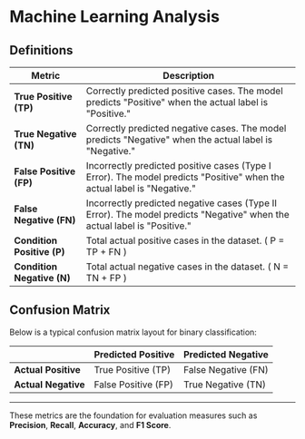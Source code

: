 # Machine Learning Analysis

## Definitions

| Metric               | Description                                                                                       |
|----------------------|---------------------------------------------------------------------------------------------------|
| **True Positive (TP)** | Correctly predicted positive cases. The model predicts "Positive" when the actual label is "Positive." |
| **True Negative (TN)** | Correctly predicted negative cases. The model predicts "Negative" when the actual label is "Negative." |
| **False Positive (FP)** | Incorrectly predicted positive cases (Type I Error). The model predicts "Positive" when the actual label is "Negative." |
| **False Negative (FN)** | Incorrectly predicted negative cases (Type II Error). The model predicts "Negative" when the actual label is "Positive." |
| **Condition Positive (P)** | Total actual positive cases in the dataset. \( P = TP + FN \) |
| **Condition Negative (N)** | Total actual negative cases in the dataset. \( N = TN + FP \) |

## Confusion Matrix

Below is a typical confusion matrix layout for binary classification:

|                   | **Predicted Positive** | **Predicted Negative** |
|-------------------|-------------------------|-------------------------|
| **Actual Positive** | True Positive (TP)      | False Negative (FN)     |
| **Actual Negative** | False Positive (FP)     | True Negative (TN)      |

---

These metrics are the foundation for evaluation measures such as **Precision**, **Recall**, **Accuracy**, and **F1 Score**.
